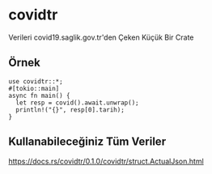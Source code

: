 # covidtr
Verileri covid19.saglik.gov.tr'den Çeken Küçük Bir Crate

## Örnek
```
use covidtr::*;
#[tokio::main]
async fn main() {
  let resp = covid().await.unwrap();
  println!("{}", resp[0].tarih);
}
```
## Kullanabileceğiniz Tüm Veriler
https://docs.rs/covidtr/0.1.0/covidtr/struct.ActualJson.html
